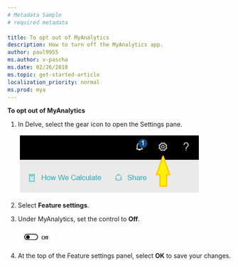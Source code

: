 ```yaml
---
# Metadata Sample
# required metadata

title: To opt out of MyAnalytics
description: How to turn off the MyAnalytics app. 
author: paul9955
ms.author: v-pascha
ms.date: 02/26/2018
ms.topic: get-started-article
localization_priority: normal 
ms.prod: mya
---
```


**To opt out of MyAnalytics**

1. In Delve, select the gear icon to open the Settings pane.

    <img src="../../Images/mya/use/Gear-icon-Delve.png" alt="Delve settings">
     
2. Select **Feature settings**.
3. Under MyAnalytics, set the control to **Off**.

    <img src="../../Images/mya/use/Slider-off.png" alt="Slider in off position">
  
4. At the top of the Feature settings panel, select **OK** to save your changes. 
